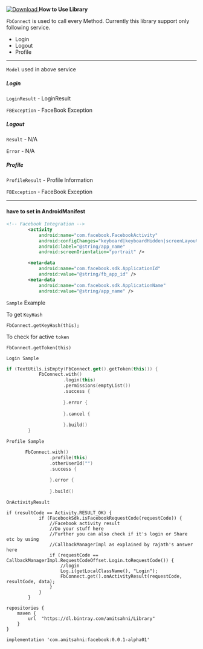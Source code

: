 [ ![Download](https://api.bintray.com/packages/amitsahni/Library/facebook/images/download.svg) ](https://bintray.com/amitsahni/Library/facebook/_latestVersion)
**How to Use Library**

`FbConnect` is used to call every Method.
Currently this library support only following service.
- Login
- Logout
- Profile

----
`Model` used in above service



##### Login

  `LoginResult` - LoginResult

  `FBException` - FaceBook Exception

##### Logout

`Result` - N/A

`Error` - N/A

##### Profile

`ProfileResult` - Profile Information

`FBException` - FaceBook Exception


----
#### have to set in AndroidManifest
```xml
<!-- Facebook Integration -->
        <activity
            android:name="com.facebook.FacebookActivity"
            android:configChanges="keyboard|keyboardHidden|screenLayout|screenSize|orientation"
            android:label="@string/app_name"
            android:screenOrientation="portrait" />

        <meta-data
            android:name="com.facebook.sdk.ApplicationId"
            android:value="@string/fb_app_id" />
        <meta-data
            android:name="com.facebook.sdk.ApplicationName"
            android:value="@string/app_name" />
```
`Sample` Example

To get `KeyHash`

```
FbConnect.getKeyHash(this);
```

To check for active `token`

```
FbConnect.getToken(this)
```

`Login Sample`

```kotlin
if (TextUtils.isEmpty(FbConnect.get().getToken(this))) {
            FbConnect.with()
                     .login(this)
                     .permissions(emptyList())
                     .success {
            
                     }.error {
            
                     }.cancel {
            
                     }.build()
        }
```


`Profile Sample`

```kotlin
       FbConnect.with()
                .profile(this)
                .otherUserId("")
                .success { 
                    
                }.error { 
                    
                }.build()
```

`OnActivityResult`

```
if (resultCode == Activity.RESULT_OK) {
            if (FacebookSdk.isFacebookRequestCode(requestCode)) {
                //Facebook activity result
                //Do your stuff here
                //Further you can also check if it's login or Share etc by using
                //CallbackManagerImpl as explained by rajath's answer here
                if (requestCode == CallbackManagerImpl.RequestCodeOffset.Login.toRequestCode()) {
                    //login
                    Log.i(getLocalClassName(), "Login");
                    FbConnect.get().onActivityResult(requestCode, resultCode, data);
                }
            }
        }
```


```
repositories {
    maven {
        url  "https://dl.bintray.com/amitsahni/Library" 
    }
}
```

```
implementation 'com.amitsahni:facebook:0.0.1-alpha01'
```